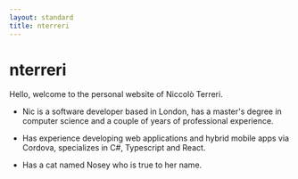 ```yaml
---
layout: standard
title: nterreri
---
```


# nterreri

Hello, welcome to the personal website of Niccolò Terreri.

- Nic is a software developer based in London, has a master's degree in computer science and a 
couple of years of professional experience.

- Has experience developing web applications and hybrid mobile apps via Cordova, specializes in C#,
Typescript and React.

- Has a cat named Nosey who is true to her name.
